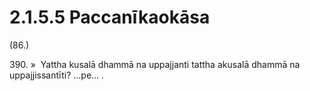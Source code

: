 

# 2.1.5.5 Paccanīkaokāsa





(86.)

390\. »  Yattha kusalā dhammā na uppajjanti tattha akusalā dhammā na uppajjissantīti? …pe… .



